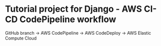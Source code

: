 # Tutorial project for Django - AWS CI-CD CodePipeline workflow

GitHub branch -> AWS CodePipeline -> AWS CodeDeploy -> AWS Elastic Compute Cloud

